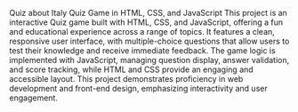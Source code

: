 Quiz about Italy
Quiz Game in HTML, CSS, and JavaScript
This project is an interactive Quiz game built with HTML, CSS, and JavaScript, offering a fun and educational experience across a range of topics. It features a clean, responsive user interface, with multiple-choice questions that allow users to test their knowledge and receive immediate feedback. The game logic is implemented with JavaScript, managing question display, answer validation, and score tracking, while HTML and CSS provide an engaging and accessible layout. This project demonstrates proficiency in web development and front-end design, emphasizing interactivity and user engagement.
